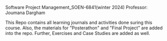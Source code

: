 Software Project Management_SOEN-6841(winter 2024)
Professor: Joumana Dargham


This Repo contains all learning journals and activities done suring this course. Also, the materials for "Posterathon" and "Final Project" are added into the repo. Further, Exercises and Case Studies are added as well. 
